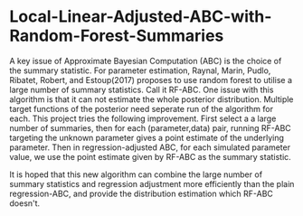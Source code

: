# Local-Linear-Adjusted-ABC-with-Random-Forest-Summaries

A key issue of Approximate Bayesian Computation (ABC) is the choice of the summary statistic. For parameter estimation, Raynal, Marin, Pudlo, Ribatet, Robert, and Estoup(2017) proposes to use random forest to utilise a large number of summary statistics. Call it RF-ABC. One issue with this algorithm is that it can not estimate the whole posterior distribution. Multiple target functions of the posterior need seperate run of the algorithm for each. This project tries the following improvement. First select a a large number of summaries, then for each (parameter,data) pair, running RF-ABC targeting the unknown parameter gives a point estimate of the underlying parameter. Then in regression-adjusted ABC, for each simulated parameter value, we use the point estimate given by RF-ABC as the summary statistic.

It is hoped that this new algorithm can combine the large number of summary statistics and regression adjustment more efficiently than the plain regression-ABC, and provide the distribution estimation which RF-ABC doesn't.
